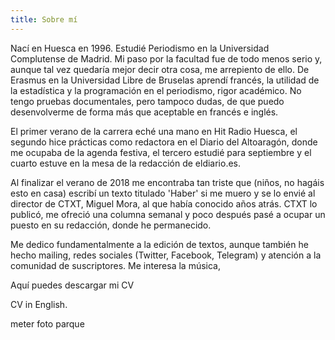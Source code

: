 ```yaml
---
title: Sobre mí
---
```


Nací en Huesca en 1996. Estudié Periodismo en la Universidad Complutense de Madrid. Mi paso por la facultad fue de todo menos serio y, aunque tal vez quedaría mejor decir otra cosa, me arrepiento de ello. De Erasmus en la Universidad Libre de Bruselas aprendí francés, la utilidad de la estadística y la programación en el periodismo, rigor académico. No tengo pruebas documentales, pero tampoco dudas, de que puedo desenvolverme de forma más que aceptable en francés e inglés.

El primer verano de la carrera eché una mano en Hit Radio Huesca, el segundo hice prácticas como redactora en el Diario del Altoaragón, donde me ocupaba de la agenda festiva, el tercero estudié para septiembre y el cuarto estuve en la mesa de la redacción de eldiario.es.

Al finalizar el verano de 2018 me encontraba tan triste que (niños, no hagáis esto en casa) escribí un texto titulado 'Haber' si me muero y se lo envié al director de CTXT, Miguel Mora, al que había conocido años atrás. CTXT lo publicó, me ofreció una columna semanal y poco después pasé a ocupar un puesto en su redacción, donde he permanecido. 

Me dedico fundamentalmente a la edición de textos, aunque también he hecho mailing, redes sociales (Twitter, Facebook, Telegram) y atención a la comunidad de suscriptores. Me interesa la música, 

Aquí puedes descargar mi CV

CV in English.

meter foto parque
